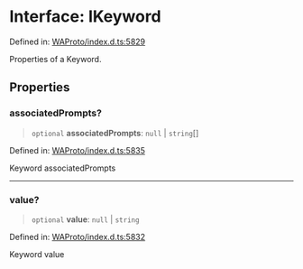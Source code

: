 # Interface: IKeyword

Defined in: [WAProto/index.d.ts:5829](https://github.com/Fokusdotid/Baileys/blob/b457796e9982984bfe7323cdd6fea8bc613c4ed0/WAProto/index.d.ts#L5829)

Properties of a Keyword.

## Properties

### associatedPrompts?

> `optional` **associatedPrompts**: `null` \| `string`[]

Defined in: [WAProto/index.d.ts:5835](https://github.com/Fokusdotid/Baileys/blob/b457796e9982984bfe7323cdd6fea8bc613c4ed0/WAProto/index.d.ts#L5835)

Keyword associatedPrompts

***

### value?

> `optional` **value**: `null` \| `string`

Defined in: [WAProto/index.d.ts:5832](https://github.com/Fokusdotid/Baileys/blob/b457796e9982984bfe7323cdd6fea8bc613c4ed0/WAProto/index.d.ts#L5832)

Keyword value
